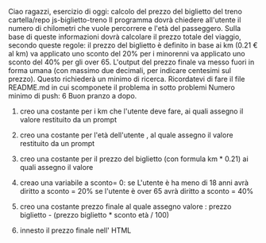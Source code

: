 Ciao ragazzi,
esercizio di oggi: calcolo del prezzo del biglietto del treno
cartella/repo js-biglietto-treno
Il programma dovrà chiedere all'utente il numero di chilometri che vuole percorrere e l'età del passeggero.
Sulla base di queste informazioni dovrà calcolare il prezzo totale del viaggio, secondo queste regole:
il prezzo del biglietto è definito in base ai km (0.21 € al km)
va applicato uno sconto del 20% per i minorenni
va applicato uno sconto del 40% per gli over 65.
L'output del prezzo finale va messo fuori in forma umana (con massimo due decimali, per indicare centesimi sul prezzo). Questo richiederà un minimo di ricerca.
Ricordatevi di fare il file README.md in cui scomponete il problema in sotto problemi
Numero minimo di push: 6
Buon pranzo a dopo.


1. creo una costante per i km  che l'utente deve fare, ai quali assegno il valore restituito da un prompt

2. creo una costante per l'età dell'utente , al quale assegno il valore restituito da un prompt

3. creo una costante per il prezzo del biglietto  (con formula km * 0.21) ai quali assegno il valore

4. creao una variabile a sconto= 0:
se L'utente è ha meno di 18 anni avrà diritto a sconto = 20%
se l'utente è over 65 avrà diritto a sconto = 40%

5. creo una costante prezzo finale al quale assegno valore : prezzo biglietto - (prezzo biglietto * sconto età / 100)

6. innesto il prezzo finale nell' HTML


